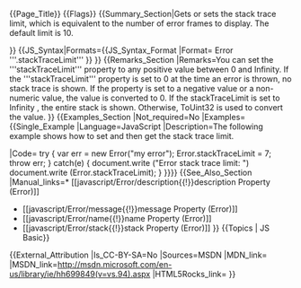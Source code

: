 {{Page_Title}}
{{Flags}}
{{Summary_Section|Gets or sets the stack trace limit, which is equivalent to the number of error frames to display. The default limit is 10.

}}
{{JS_Syntax|Formats={{JS_Syntax_Format
|Format= Error '''.stackTraceLimit''' }}
}}
{{Remarks_Section
|Remarks=You can set the '''stackTraceLimit''' property to any positive value between 0 and Infinity. If the '''stackTraceLimit''' property is set to 0 at the time an error is thrown, no stack trace is shown. If the property is set to a negative value or a non-numeric value, the value is converted to 0. If the stackTraceLimit is set to Infinity , the entire stack is shown. Otherwise, ToUint32 is used to convert the value.
}}
{{Examples_Section
|Not_required=No
|Examples={{Single_Example
|Language=JavaScript
|Description=The following example shows how to set and then get the stack trace limit.

|Code= try
     {
     var err = new Error("my error");
     Error.stackTraceLimit = 7;
     throw err;
     }
 catch(e)
     {
     document.write ("Error stack trace limit: ")
     document.write (Error.stackTraceLimit);
     }
}}}}
{{See_Also_Section
|Manual_links=* [[javascript/Error/description{{!}}description Property (Error)]]
* [[javascript/Error/message{{!}}message Property (Error)]]
* [[javascript/Error/name{{!}}name Property (Error)]]
* [[javascript/Error/stack{{!}}stack Property (Error)]]
}}
{{Topics | JS Basic}}

{{External_Attribution
|Is_CC-BY-SA=No
|Sources=MSDN
|MDN_link=
|MSDN_link=http://msdn.microsoft.com/en-us/library/ie/hh699849(v=vs.94).aspx
|HTML5Rocks_link=
}}